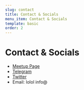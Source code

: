 ```yaml
---
slug: contact
title: Contact & Socials
menu_item: Contact & Socials
template: basic
order: 2
---
```


# Contact & Socials

* [Meetup Page](https://www.meetup.com/Dublin-Linux-Community?target=_blank)
* [Telegram](../chat)
* [Twitter](https://twitter.com/dublinlinux?target=_blank)
* Email: lolol info@